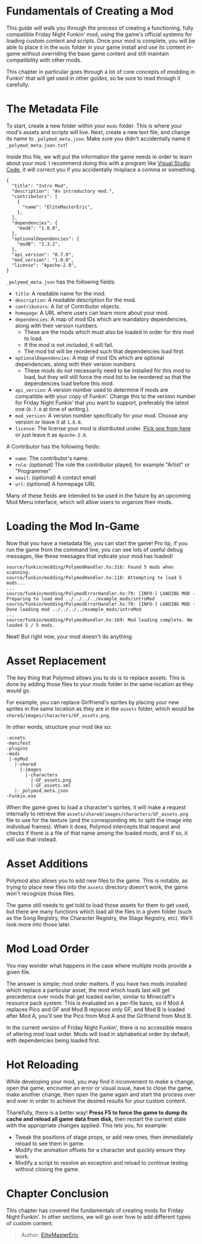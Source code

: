 [tags]: / "beginner,introduction"

# Fundamentals of Creating a Mod

This guide will walk you through the process of creating a functioning, fully compatible Friday Night Funkin' mod, using the game's official systems for loading custom content and scripts. Once your mod is complete, you will be able to place it in the `mods` folder in your game install and use its content in-game without overriding the base game content and still maintain compatibility with other mods.

This chapter in particular goes through a lot of core concepts of modding in Funkin' that will get used in other guides, so be sure to read through it carefully.

# The Metadata File

To start, create a new folder within your `mods` folder. This is where your mod's assets and scripts will live. Next, create a new text file, and change its name to `_polymod_meta.json`. Make sure you didn't accidentally name it `_polymod_meta.json.txt`!

Inside this file, we will put the information the game needs in order to learn about your mod. I recommend doing this with a program like [Visual Studio Code](https://code.visualstudio.com/), it will correct you if you accidentally misplace a comma or something.

```jsonc
{
  "title": "Intro Mod",
  "description": "An introductory mod.",
  "contributors": [
    {
      "name": "EliteMasterEric",
    },
  ],
  "dependencies": {
    "modA": "1.0.0",
  },
  "optionalDependencies": {
    "modB": "1.3.2",
  },
  "api_version": "0.7.0",
  "mod_version": "1.0.0",
  "license": "Apache-2.0",
}
```

`_polymod_meta.json` has the following fields:

- `title`: A readable name for the mod.
- `description`: A readable description for the mod.
- `contributors`: A list of Contributor objects.
- `homepage`: A URL where users can learn more about your mod.
- `dependencies`: A map of mod IDs which are mandatory dependencies, along with their version numbers.
  - These are the mods which must also be loaded in order for this mod to load.
  - If the mod is not included, it will fail.
  - The mod list will be reordered such that dependencies load first.
- `optionalDependencies`: A map of mod IDs which are optional dependencies, along with their version numbers.
  - These mods do not necessarily need to be installed for this mod to load, but they will still force the mod list to be reordered so that the dependencies load before this mod.
- `api_version`: A version number used to determine if mods are compatible with your copy of Funkin'. Change this to the version number for Friday Night Funkin' that you want to support, preferably the latest one (`0.7.0` at time of writing.).
- `mod_version`: A version number specifically for your mod. Choose any version or leave it at `1.0.0`.
- `license`: The license your mod is distributed under. [Pick one from here](https://opensource.org/licenses) or just leave it as `Apache-2.0`.

A Contributor has the following fields:

- `name`: The contributor's name.
- `role`: _(optional)_ The role the contributor played, for example "Artist" or "Programmer"
- `email`: _(optional)_ A contact email
- `url`: _(optional)_ A homepage URL

Many of these fields are intended to be used in the future by an upcoming Mod Menu interface, which will allow users to organize their mods.

# Loading the Mod In-Game

Now that you have a metadata file, you can start the game! Pro tip, if you run the game from the command line, you can see lots of useful debug messages, like these messages that indicate your mod has loaded!

```shell
source/funkin/modding/PolymodHandler.hx:316: Found 5 mods when scanning.
source/funkin/modding/PolymodHandler.hx:118: Attempting to load 5 mods...
...
source/funkin/modding/PolymodErrorHandler.hx:79: [INFO-] LOADING MOD - Preparing to load mod ../../../../example_mods/introMod
source/funkin/modding/PolymodErrorHandler.hx:79: [INFO-] LOADING MOD - Done loading mod ../../../../example_mods/introMod
...
source/funkin/modding/PolymodHandler.hx:169: Mod loading complete. We loaded 5 / 5 mods.
```

Neat! But right now, your mod doesn't do anything.

# Asset Replacement

The key thing that Polymod allows you to do is to replace assets. This is done by adding those files to your mods folder in the same location as they would go.

For example, you can replace Girlfriend's sprites by placing your new sprites in the same location as they are in the `assets` folder, which would be `shared/images/characters/GF_assets.png`.

In other words, structure your mod like so:

```
-assets
-manifest
-plugins
-mods
 |-myMod
   |-shared
     |-images
       |-characters
         |-GF_assets.png
         |-GF_assets.xml
   |-_polymod_meta.json
-Funkin.exe
```

When the game goes to load a character's sprites, it will make a request internally to retrieve the `assets/shared/images/characters/GF_assets.png` file to use for the texture (and the corresponding `XML` to split the image into individual frames). When it does, Polymod intercepts that request and checks if there is a file of that name among the loaded mods, and if so, it will use that instead.

# Asset Additions

Polymod also allows you to add new files to the game. This is notable, as trying to place new files into the `assets` directory doesn't work, the game won't recognize those files.

The game still needs to get told to load those assets for them to get used, but there are many functions which load all the files in a given folder (such as the Song Registry, the Character Registry, the Stage Registry, etc). We'll look more into those later.

# Mod Load Order

You may wonder what happens in the case where multiple mods provide a given file.

The answer is simple; mod order matters. If you have two mods installed which replace a particular asset, the mod which loads last will get precedence over mods that get loaded earlier, similar to Minecraft's resource pack system. This is evaluated on a per-file basis, so if Mod A replaces Pico and GF and Mod B replaces only GF, and Mod B is loaded after Mod A, you'll see the Pico from Mod A and the Girlfriend from Mod B.

In the current version of Friday Night Funkin', there is no accessible means of altering mod load order. Mods will load in alphabetical order by default, with dependencies being loaded first.

# Hot Reloading

While developing your mod, you may find it inconvenient to make a change, open the game, encounter an error or visual issue, have to close the game, make another change, then open the game again and start the process over and over in order to achieve the desired results for your custom content.

Thankfully, there is a better way! **Press F5 to force the game to dump its cache and reload all game data from disk,** then restart the current state with the appropriate changes applied. This lets you, for example:

- Tweak the positions of stage props, or add new ones, then immediately reload to see them in game.
- Modify the animation offsets for a character and quickly ensure they work.
- Modify a script to resolve an exception and reload to continue testing without closing the game.

# Chapter Conclusion

This chapter has covered the fundamentals of creating mods for Friday Night Funkin'. In other sections, we will go over how to add different types of custom content.

> Author: [EliteMasterEric](https://github.com/EliteMasterEric)
